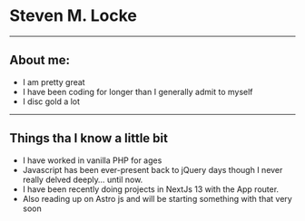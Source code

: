 # Steven M. Locke

----

## About me:
- I am pretty great
- I have been coding for longer than I generally admit to myself
- I disc gold a lot

----

## Things tha I know a little bit
- I have worked in vanilla PHP for ages
- Javascript has been ever-present back to jQuery days though I never really delved deeply… until now.
- I have been recently doing projects in NextJs 13 with the App router.
- Also reading up on Astro js and will be starting something with that very soon